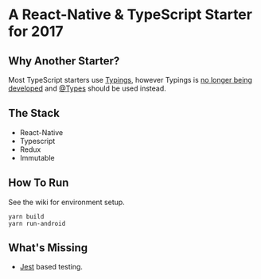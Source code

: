 # A React-Native &amp; TypeScript Starter for 2017

## Why Another Starter?

Most TypeScript starters use [Typings](https://github.com/typings/typings), however Typings is 
[no longer being developed](https://github.com/typings/typings/issues/738) and 
[@Types](https://microsoft.github.io/TypeSearch/) should be used instead.

## The Stack

* React-Native
* Typescript
* Redux
* Immutable

## How To Run

See the wiki for environment setup.

```
yarn build
yarn run-android
```

## What's Missing

* [Jest](https://facebook.github.io/jest/) based testing.
